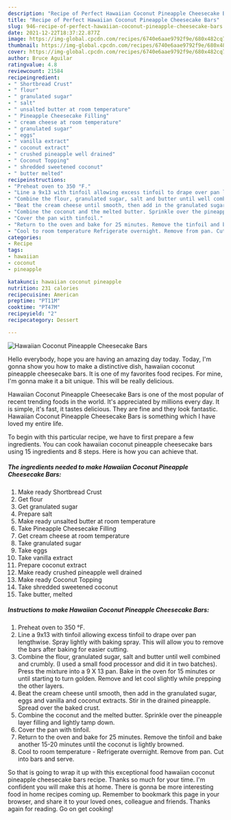 ```yaml
---
description: "Recipe of Perfect Hawaiian Coconut Pineapple Cheesecake Bars"
title: "Recipe of Perfect Hawaiian Coconut Pineapple Cheesecake Bars"
slug: 946-recipe-of-perfect-hawaiian-coconut-pineapple-cheesecake-bars
date: 2021-12-22T18:37:22.877Z
image: https://img-global.cpcdn.com/recipes/6740e6aae9792f9e/680x482cq70/hawaiian-coconut-pineapple-cheesecake-bars-recipe-main-photo.jpg
thumbnail: https://img-global.cpcdn.com/recipes/6740e6aae9792f9e/680x482cq70/hawaiian-coconut-pineapple-cheesecake-bars-recipe-main-photo.jpg
cover: https://img-global.cpcdn.com/recipes/6740e6aae9792f9e/680x482cq70/hawaiian-coconut-pineapple-cheesecake-bars-recipe-main-photo.jpg
author: Bruce Aguilar
ratingvalue: 4.8
reviewcount: 21584
recipeingredient:
- " Shortbread Crust"
- " flour"
- " granulated sugar"
- " salt"
- " unsalted butter at room temperature"
- " Pineapple Cheesecake Filling"
- " cream cheese at room temperature"
- " granulated sugar"
- " eggs"
- " vanilla extract"
- " coconut extract"
- " crushed pineapple well drained"
- " Coconut Topping"
- " shredded sweetened coconut"
- " butter melted"
recipeinstructions:
- "Preheat oven to 350 °F."
- "Line a 9x13 with tinfoil allowing excess tinfoil to drape over pan lengthwise. Spray lightly with baking spray. This will allow you to remove the bars after baking for easier cutting."
- "Combine the flour, granulated sugar, salt and butter until well combined and crumbly. (I used a small food processor and did it in two batches). Press the mixture into a 9 X 13 pan. Bake in the oven for 15 minutes or until starting to turn golden. Remove and let cool slightly while prepping the other layers."
- "Beat the cream cheese until smooth, then add in the granulated sugar, eggs and vanilla and coconut extracts. Stir in the drained pineapple. Spread over the baked crust."
- "Combine the coconut and the melted butter. Sprinkle over the pineapple layer filling and lightly tamp down."
- "Cover the pan with tinfoil."
- "Return to the oven and bake for 25 minutes. Remove the tinfoil and bake another 15-20 minutes until the coconut is lightly browned."
- "Cool to room temperature Refrigerate overnight. Remove from pan. Cut into bars and serve."
categories:
- Recipe
tags:
- hawaiian
- coconut
- pineapple

katakunci: hawaiian coconut pineapple 
nutrition: 231 calories
recipecuisine: American
preptime: "PT11M"
cooktime: "PT47M"
recipeyield: "2"
recipecategory: Dessert

---
```



![Hawaiian Coconut Pineapple Cheesecake Bars](https://img-global.cpcdn.com/recipes/6740e6aae9792f9e/680x482cq70/hawaiian-coconut-pineapple-cheesecake-bars-recipe-main-photo.jpg)

Hello everybody, hope you are having an amazing day today. Today, I'm gonna show you how to make a distinctive dish, hawaiian coconut pineapple cheesecake bars. It is one of my favorites food recipes. For mine, I'm gonna make it a bit unique. This will be really delicious.

Hawaiian Coconut Pineapple Cheesecake Bars is one of the most popular of recent trending foods in the world. It's appreciated by millions every day. It is simple, it's fast, it tastes delicious. They are fine and they look fantastic. Hawaiian Coconut Pineapple Cheesecake Bars is something which I have loved my entire life.




To begin with this particular recipe, we have to first prepare a few ingredients. You can cook hawaiian coconut pineapple cheesecake bars using 15 ingredients and 8 steps. Here is how you can achieve that.

<!--inarticleads1-->

##### The ingredients needed to make Hawaiian Coconut Pineapple Cheesecake Bars:

1. Make ready  Shortbread Crust
1. Get  flour
1. Get  granulated sugar
1. Prepare  salt
1. Make ready  unsalted butter at room temperature
1. Take  Pineapple Cheesecake Filling
1. Get  cream cheese at room temperature
1. Take  granulated sugar
1. Take  eggs
1. Take  vanilla extract
1. Prepare  coconut extract
1. Make ready  crushed pineapple well drained
1. Make ready  Coconut Topping
1. Take  shredded sweetened coconut
1. Take  butter, melted




<!--inarticleads2-->

##### Instructions to make Hawaiian Coconut Pineapple Cheesecake Bars:

1. Preheat oven to 350 °F.
1. Line a 9x13 with tinfoil allowing excess tinfoil to drape over pan lengthwise. Spray lightly with baking spray. This will allow you to remove the bars after baking for easier cutting.
1. Combine the flour, granulated sugar, salt and butter until well combined and crumbly. (I used a small food processor and did it in two batches). Press the mixture into a 9 X 13 pan. Bake in the oven for 15 minutes or until starting to turn golden. Remove and let cool slightly while prepping the other layers.
1. Beat the cream cheese until smooth, then add in the granulated sugar, eggs and vanilla and coconut extracts. Stir in the drained pineapple. Spread over the baked crust.
1. Combine the coconut and the melted butter. Sprinkle over the pineapple layer filling and lightly tamp down.
1. Cover the pan with tinfoil.
1. Return to the oven and bake for 25 minutes. Remove the tinfoil and bake another 15-20 minutes until the coconut is lightly browned.
1. Cool to room temperature - Refrigerate overnight. Remove from pan. Cut into bars and serve.




So that is going to wrap it up with this exceptional food hawaiian coconut pineapple cheesecake bars recipe. Thanks so much for your time. I'm confident you will make this at home. There is gonna be more interesting food in home recipes coming up. Remember to bookmark this page in your browser, and share it to your loved ones, colleague and friends. Thanks again for reading. Go on get cooking!
